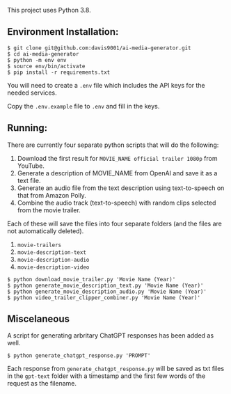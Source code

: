 This project uses Python 3.8.

## Environment Installation:
```
$ git clone git@github.com:davis9001/ai-media-generator.git
$ cd ai-media-generator
$ python -m env env
$ source env/bin/activate
$ pip install -r requirements.txt
```

You will need to create a `.env` file which includes the API keys for the needed services.

Copy the `.env.example` file to `.env` and fill in the keys.

## Running:
There are currently four separate python scripts that will do the following:
1) Download the first result for `MOVIE_NAME official trailer 1080p` from YouTube.
2) Generate a description of MOVIE_NAME from OpenAI and save it as a text file.
3) Generate an audio file from the text description using text-to-speech on that from Amazon Polly.
4) Combine the audio track (text-to-speech) with random clips selected from the movie trailer.

Each of these will save the files into four separate folders (and the files are not automatically deleted).
1) `movie-trailers`
2) `movie-description-text`
3) `movie-description-audio`
4) `movie-description-video`

```
$ python download_movie_trailer.py 'Movie Name (Year)'
$ python generate_movie_description_text.py 'Movie Name (Year)'
$ python generate_movie_description_audio.py 'Movie Name (Year)'
$ python video_trailer_clipper_combiner.py 'Movie Name (Year)'
```

## Miscelaneous

A script for generating arbritary ChatGPT responses has been added as well.
```
$ python generate_chatgpt_response.py 'PROMPT'
```

Each response from `generate_chatgpt_response.py` will be saved as txt files in the `gpt-text` folder with a timestamp and the first few words of the request as the filename.
